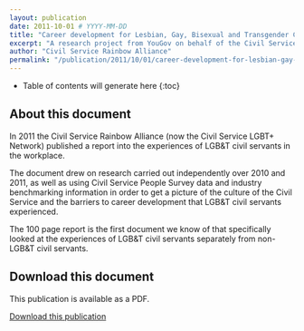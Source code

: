 ```yaml
---
layout: publication
date: 2011-10-01 # YYYY-MM-DD 
title: "Career development for Lesbian, Gay, Bisexual and Transgender Civil Servants"
excerpt: "A research project from YouGov on behalf of the Civil Service Rainbow Alliance (CSRA)"
author: "Civil Service Rainbow Alliance"
permalink: "/publication/2011/10/01/career-development-for-lesbian-gay-bisexual-and-transgender-civil-servants"
---
```


<!-- Include the following to generate a Table of Contents -->
* Table of contents will generate here
{:toc}
<!-- Include this line to process the Markdown and format the content properly -->
<div id="markdown-content" markdown="1">
<!-- Don't remove code above -->


## About this document

In 2011 the Civil Service Rainbow Alliance (now the Civil Service LGBT+ Network) published a report into the experiences of LGB&T civil servants in the workplace. 

The document drew on research carried out independently over 2010 and 2011, as well as using Civil Service People Survey data and industry benchmarking information in order to get a picture of the culture of the Civil Service and the barriers to career development that LGB&T civil servants experienced. 

The 100 page report is the first document we know of that specifically looked at the experiences of LGB&T civil servants separately from non-LGB&T civil servants.

## Download this document

This publication is available as a PDF.

[Download this publication](https://www.civilservice.lgbt/documents/store/research/career-development-for-lesbian-gay-bisexual-and-transgender-civil-servants.pdf)

<!-- Include this line to process the Markdown and format the content properly -->
</div>
<!-- Don't remove the line of code above -->
